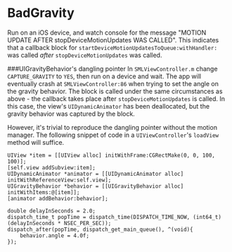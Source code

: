 BadGravity
==========

Run on an iOS device, and watch console for the message "MOTION UPDATE AFTER stopDeviceMotionUpdates WAS CALLED". This indicates that a callback block for `startDeviceMotionUpdatesToQueue:withHandler:` was called _after_ `stopDeviceMotionUpdates` was called.

###UIGravityBehavior's dangling pointer
In `SMLViewController.m` change `CAPTURE_GRAVITY` to `YES`, then run on a device and wait. The app will eventually crash at `SMLViewController:86` when trying to set the angle on the gravity behavior. The block is called under the same circumstances as above - the callback takes place after `stopDeviceMotionUpdates` is called. In this case, the view's `UIDynamicAnimator` has been deallocated, but the gravity behavior was captured by the block.

However, it's trivial to reproduce the dangling pointer without the motion manager. The following snippet of code in a `UIViewController`'s `loadView` method will suffice.

````
UIView *item = [[UIView alloc] initWithFrame:CGRectMake(0, 0, 100, 100)];
[self.view addSubview:item];
UIDynamicAnimator *animator = [[UIDynamicAnimator alloc] initWithReferenceView:self.view];
UIGravityBehavior *behavior = [[UIGravityBehavior alloc] initWithItems:@[item]];
[animator addBehavior:behavior];

double delayInSeconds = 2.0;
dispatch_time_t popTime = dispatch_time(DISPATCH_TIME_NOW, (int64_t)(delayInSeconds * NSEC_PER_SEC));
dispatch_after(popTime, dispatch_get_main_queue(), ^(void){
	behavior.angle = 4.0f;
});
````
